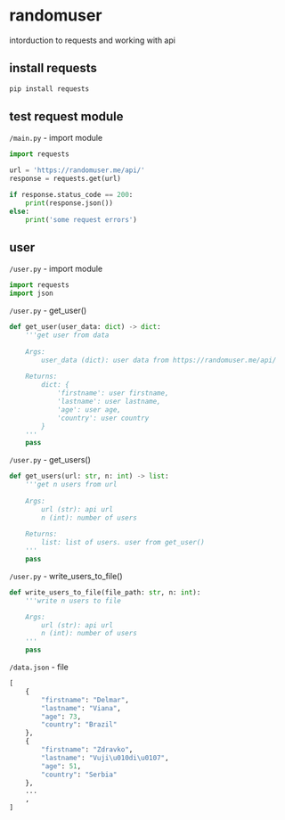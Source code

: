 # randomuser

intorduction to requests and working with api

## install requests
```bash
pip install requests
```

## test request module

`/main.py` - import module
```python
import requests

url = 'https://randomuser.me/api/'
response = requests.get(url)

if response.status_code == 200:
    print(response.json())
else:
    print('some request errors')
```

## user
`/user.py` - import module
```python
import requests
import json
```

`/user.py` - get_user()
```python
def get_user(user_data: dict) -> dict:
    '''get user from data
    
    Args:
        user_data (dict): user data from https://randomuser.me/api/
        
    Returns:
        dict: {
            'firstname': user firstname,
            'lastname': user lastname,
            'age': user age,
            'country': user country
        }
    '''
    pass
```

`/user.py` - get_users()
```python
def get_users(url: str, n: int) -> list:
    '''get n users from url
    
    Args:
        url (str): api url
        n (int): number of users
        
    Returns:
        list: list of users. user from get_user()
    '''
    pass
```

`/user.py` - write_users_to_file()
```python
def write_users_to_file(file_path: str, n: int):
    '''write n users to file

    Args:
        url (str): api url
        n (int): number of users
    '''
    pass

```

`/data.json` - file
```python
[
    {
        "firstname": "Delmar",
        "lastname": "Viana",
        "age": 73,
        "country": "Brazil"
    },
    {
        "firstname": "Zdravko",
        "lastname": "Vuji\u010di\u0107",
        "age": 51,
        "country": "Serbia"
    },
    ...
    ,
]
```